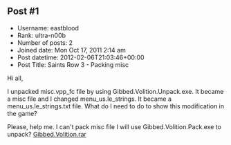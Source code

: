 ## Post #1
- Username: eastblood
- Rank: ultra-n00b
- Number of posts: 2
- Joined date: Mon Oct 17, 2011 2:14 am
- Post datetime: 2012-02-06T21:03:46+00:00
- Post Title: Saints Row 3 - Packing misc

Hi all,

I unpacked misc.vpp_fc file by using Gibbed.Volition.Unpack.exe. It became a misc file and I changed menu_us.le_strings. It became a menu_us.le_strings.txt file. What do I need to do to show this modification in the game? 

Please, help me. I can't pack misc file  I will use Gibbed.Volition.Pack.exe to unpack?
[Gibbed.Volition.rar](https://xentaxbackup.github.io/file/5041_Gibbed.Volition.rar)
